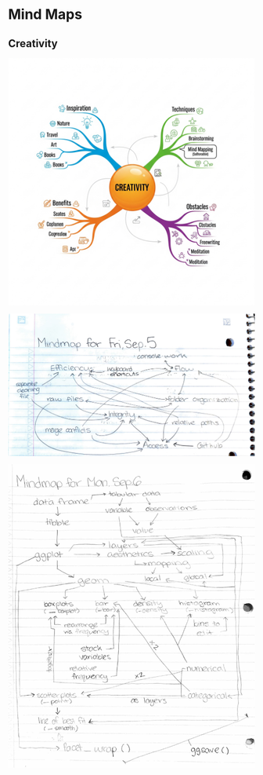 # Mind Maps

## Creativity

![0808-mind_map_example.jpg](0808-mind_map_example.jpg)

![0905-Review_mind_map.jpeg](0905-Review_mind_map.jpeg)

![0908-Data_Visualization.jpeg](0908-Data_visualization.jpeg)
